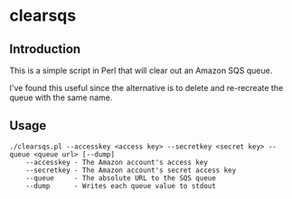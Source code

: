 # clearsqs

## Introduction

This is a simple script in Perl that will clear out an Amazon SQS queue.

I've found this useful since the alternative is to delete and re-recreate the queue with the same name.

## Usage

    ./clearsqs.pl --accesskey <access key> --secretkey <secret key> --queue <queue url> [--dump]    
        --accesskey - The Amazon account's access key
        --secretkey - The Amazon account's secret access key
        --queue     - The absolute URL to the SQS queue
        --dump      - Writes each queue value to stdout

